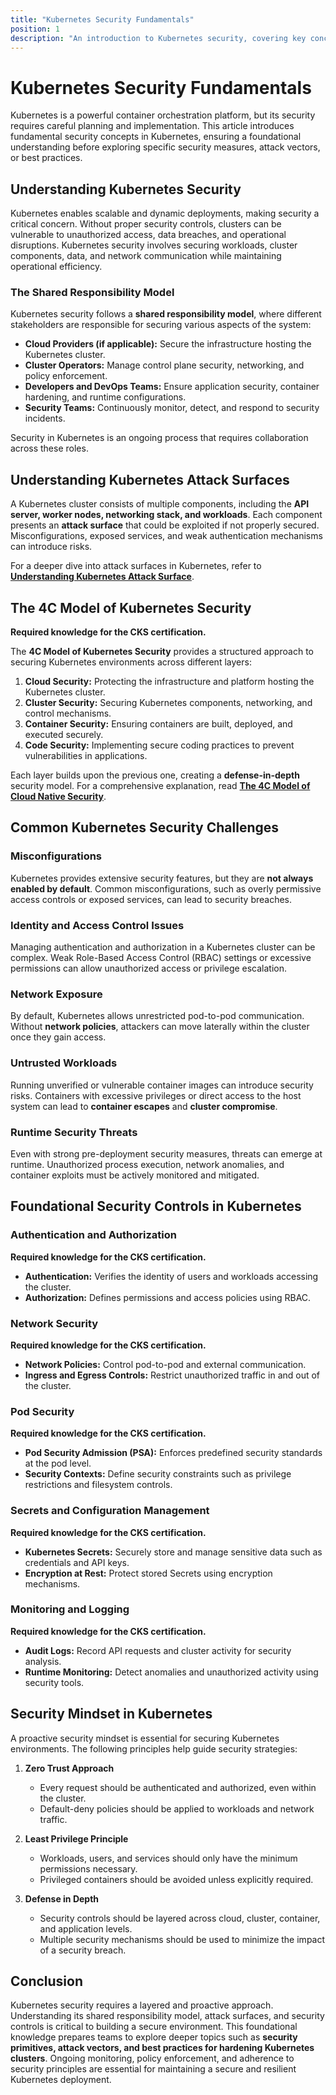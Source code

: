```yaml
---
title: "Kubernetes Security Fundamentals"
position: 1
description: "An introduction to Kubernetes security, covering key concepts, challenges, and foundational security principles."
---
```


# Kubernetes Security Fundamentals

Kubernetes is a powerful container orchestration platform, but its security requires careful planning and implementation. This article introduces fundamental security concepts in Kubernetes, ensuring a foundational understanding before exploring specific security measures, attack vectors, or best practices.

## Understanding Kubernetes Security

Kubernetes enables scalable and dynamic deployments, making security a critical concern. Without proper security controls, clusters can be vulnerable to unauthorized access, data breaches, and operational disruptions. Kubernetes security involves securing workloads, cluster components, data, and network communication while maintaining operational efficiency.

### The Shared Responsibility Model

Kubernetes security follows a **shared responsibility model**, where different stakeholders are responsible for securing various aspects of the system:

- **Cloud Providers (if applicable):** Secure the infrastructure hosting the Kubernetes cluster.
- **Cluster Operators:** Manage control plane security, networking, and policy enforcement.
- **Developers and DevOps Teams:** Ensure application security, container hardening, and runtime configurations.
- **Security Teams:** Continuously monitor, detect, and respond to security incidents.

Security in Kubernetes is an ongoing process that requires collaboration across these roles.

## Understanding Kubernetes Attack Surfaces

A Kubernetes cluster consists of multiple components, including the **API server, worker nodes, networking stack, and workloads**. Each component presents an **attack surface** that could be exploited if not properly secured. Misconfigurations, exposed services, and weak authentication mechanisms can introduce risks.

For a deeper dive into attack surfaces in Kubernetes, refer to **[Understanding Kubernetes Attack Surface](/docs/fundamentals/understanding_k8s_attack_surface)**.

## The 4C Model of Kubernetes Security

**Required knowledge for the CKS certification.**

The **4C Model of Kubernetes Security** provides a structured approach to securing Kubernetes environments across different layers:

1. **Cloud Security:** Protecting the infrastructure and platform hosting the Kubernetes cluster.
2. **Cluster Security:** Securing Kubernetes components, networking, and control mechanisms.
3. **Container Security:** Ensuring containers are built, deployed, and executed securely.
4. **Code Security:** Implementing secure coding practices to prevent vulnerabilities in applications.

Each layer builds upon the previous one, creating a **defense-in-depth** security model. For a comprehensive explanation, read **[The 4C Model of Cloud Native Security](/docs/fundamentals/the_4_c_cloud_native_security)**.

## Common Kubernetes Security Challenges

### Misconfigurations

Kubernetes provides extensive security features, but they are **not always enabled by default**. Common misconfigurations, such as overly permissive access controls or exposed services, can lead to security breaches.

### Identity and Access Control Issues

Managing authentication and authorization in a Kubernetes cluster can be complex. Weak Role-Based Access Control (RBAC) settings or excessive permissions can allow unauthorized access or privilege escalation.

### Network Exposure

By default, Kubernetes allows unrestricted pod-to-pod communication. Without **network policies**, attackers can move laterally within the cluster once they gain access.

### Untrusted Workloads

Running unverified or vulnerable container images can introduce security risks. Containers with excessive privileges or direct access to the host system can lead to **container escapes** and **cluster compromise**.

### Runtime Security Threats

Even with strong pre-deployment security measures, threats can emerge at runtime. Unauthorized process execution, network anomalies, and container exploits must be actively monitored and mitigated.

## Foundational Security Controls in Kubernetes

### Authentication and Authorization

**Required knowledge for the CKS certification.**

- **Authentication:** Verifies the identity of users and workloads accessing the cluster.
- **Authorization:** Defines permissions and access policies using RBAC.

### Network Security

**Required knowledge for the CKS certification.**

- **Network Policies:** Control pod-to-pod and external communication.
- **Ingress and Egress Controls:** Restrict unauthorized traffic in and out of the cluster.

### Pod Security

**Required knowledge for the CKS certification.**

- **Pod Security Admission (PSA):** Enforces predefined security standards at the pod level.
- **Security Contexts:** Define security constraints such as privilege restrictions and filesystem controls.

### Secrets and Configuration Management

**Required knowledge for the CKS certification.**

- **Kubernetes Secrets:** Securely store and manage sensitive data such as credentials and API keys.
- **Encryption at Rest:** Protect stored Secrets using encryption mechanisms.

### Monitoring and Logging

**Required knowledge for the CKS certification.**

- **Audit Logs:** Record API requests and cluster activity for security analysis.
- **Runtime Monitoring:** Detect anomalies and unauthorized activity using security tools.

## Security Mindset in Kubernetes

A proactive security mindset is essential for securing Kubernetes environments. The following principles help guide security strategies:

1. **Zero Trust Approach**

   - Every request should be authenticated and authorized, even within the cluster.
   - Default-deny policies should be applied to workloads and network traffic.

2. **Least Privilege Principle**

   - Workloads, users, and services should only have the minimum permissions necessary.
   - Privileged containers should be avoided unless explicitly required.

3. **Defense in Depth**
   - Security controls should be layered across cloud, cluster, container, and application levels.
   - Multiple security mechanisms should be used to minimize the impact of a security breach.

## Conclusion

Kubernetes security requires a layered and proactive approach. Understanding its shared responsibility model, attack surfaces, and security controls is critical to building a secure environment. This foundational knowledge prepares teams to explore deeper topics such as **security primitives, attack vectors, and best practices for hardening Kubernetes clusters**. Ongoing monitoring, policy enforcement, and adherence to security principles are essential for maintaining a secure and resilient Kubernetes deployment.
